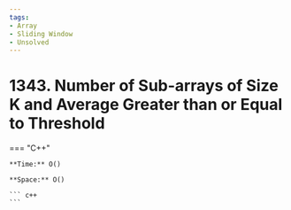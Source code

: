 ```yaml
---
tags:
- Array
- Sliding Window
- Unsolved
---
```



# 1343. Number of Sub-arrays of Size K and Average Greater than or Equal to Threshold

=== "C++"

    **Time:** O()

    **Space:** O()

    ``` c++
    ```
